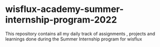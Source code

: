 # wisflux-academy-summer-internship-program-2022
This repository contains all my daily track of assignments , projects and learnings done during the Summer Internship program for wisflux
